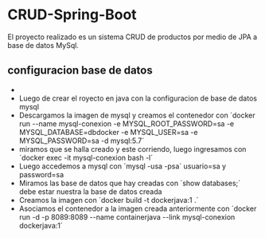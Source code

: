 # CRUD-Spring-Boot
El proyecto realizado es un sistema CRUD  de productos  por medio de JPA a base de datos MySql.

## configuracion base de datos
* 
* Luego de crear el royecto en java con la configuracion de base de datos mysql  
* Descargamos la imagen de mysql y creamos el contenedor con ´docker run --name mysql-conexion -e MYSQL_ROOT_PASSWORD=sa -e MYSQL_DATABASE=dbdocker -e MYSQL_USER=sa -e MYSQL_PASSWORD=sa -d mysql:5.7´
* miramos que se halla creado y este corriendo, luego ingresamos con ´docker exec -it mysql-conexion bash -l´   
* Luego accedemos a mysql con ´mysql -usa -psa´ usuario=sa y password=sa   
* Miramos las base de datos que hay creadas con ´show databases;´ debe estar nuestra la base de datos creada 
* Creamos la imagen con ´docker build -t dockerjava:1 .´
* Asociamos el contenedor a la imagen creada anteriormente con ´docker run -d -p 8089:8089 --name containerjava --link mysql-conexion dockerjava:1´
